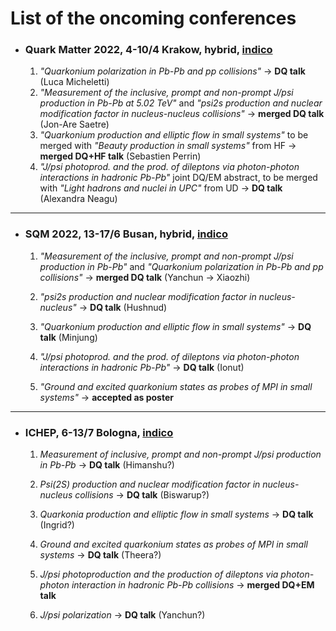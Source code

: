 # List of the oncoming conferences

- ### Quark Matter 2022, 4-10/4 Krakow, hybrid, [indico](https://indico.cern.ch/event/895086/)
  1. *"Quarkonium polarization in Pb-Pb and pp collisions"* &rarr; **DQ talk** (Luca Micheletti)
  2. *"Measurement of the inclusive, prompt and non-prompt J/psi production in Pb-Pb at 5.02 TeV"* and *"psi2s production and nuclear modification factor in nucleus-nucleus collisions"* &rarr; **merged DQ talk** (Jon-Are Saetre)
  3. *"Quarkonium production and elliptic flow in small systems"* to be merged with *"Beauty production in small systems"* from HF &rarr; **merged DQ+HF talk** (Sebastien Perrin)
  4. *"J/psi photoprod. and the prod. of dileptons via photon-photon interactions in hadronic Pb-Pb"* joint DQ/EM abstract, to be merged with *"Light hadrons and nuclei in UPC"* from UD &rarr; **DQ talk** (Alexandra Neagu)

---

- ### SQM 2022, 13-17/6 Busan, hybrid, [indico](https://sqm2022.pusan.ac.kr/)
  1. *"Measurement of the inclusive, prompt and non-prompt J/psi production in Pb-Pb"* and *"Quarkonium polarization in Pb-Pb and pp collisions"* &rarr; **merged DQ talk** (Yanchun -> Xiaozhi)

  2. *"psi2s production and nuclear modification factor in nucleus-nucleus"* &rarr; **DQ talk** (Hushnud)

  3. *"Quarkonium production and elliptic flow in small systems"* &rarr; **DQ talk** (Minjung)

  4. *"J/psi photoprod. and the prod. of dileptons via photon-photon interactions in hadronic Pb-Pb"* &rarr; **DQ talk** (Ionut)

  5. *"Ground and excited quarkonium states as probes of MPI in small systems"* &rarr; **accepted as poster**

---

- ### ICHEP, 6-13/7 Bologna, [indico](https://www.ichep2022.it/)
  1. *Measurement of inclusive, prompt and non-prompt J/psi production in Pb-Pb* &rarr; **DQ talk** (Himanshu?)
  
  2. *Psi(2S) production and nuclear modification factor in nucleus-nucleus collisions* &rarr; **DQ talk** (Biswarup?)
  
  3. *Quarkonia production and elliptic flow in small systems* &rarr; **DQ talk** (Ingrid?)
  
  4. *Ground and excited quarkonium states as probes of MPI in small systems* &rarr; **DQ talk** (Theera?)
  
  5. *J/psi photoproduction and the production of dileptons via photon-photon interaction in hadronic Pb-Pb collisions* &rarr; **merged DQ+EM talk**
  
  6. *J/psi polarization* &rarr; **DQ talk** (Yanchun?)
